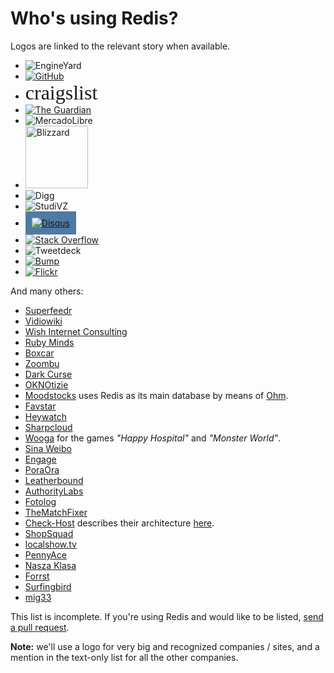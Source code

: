 Who's using Redis?
===

Logos are linked to the relevant story when available.

<ul>
  <li>
    <img src="http://www.engineyard.com/images/logo.png" alt="EngineYard">
  </li>

  <li>
    <a href="https://github.com/blog/530-how-we-made-github-fast"><img src="https://github.com/images/modules/header/logov3.png" alt="GitHub"></a>
  </li>

  <li>
    <span style="font: 32px serif">craigslist</span>
  </li>

  <li>
    <a href="http://simonwillison.net/2009/Dec/20/crowdsourcing"><img src="http://static.guim.co.uk/static/97665/networkfront/images/guardian_logo.png" alt="The Guardian"></a>
  </li>

  <li>
    <img src="http://static.mlstatic.com/org-img/logo_ml/logoAlpha.png" alt="MercadoLibre">
  </li>

  <li>
    <img src="http://us.blizzard.com/_images/company/about/awards/logo-dev.gif" alt="Blizzard" width="100">
  </li>

  <li>
    <img src="http://developers.diggstatic.com/sites/all/themes/about/img/footer_logo.jpg" alt="Digg">
  </li>

  <li>
    <img src="http://static.pe.studivz.net/20101222-0/Img/logo.png" alt="StudiVZ">
  </li>

  <li>
    <a href="http://bretthoerner.com/2011/2/21/redis-at-disqus/"><img style="background-color:#4e7ba3; padding:10px;" src="http://mediacdn.disqus.com/1294274648/img/disqus-logo.png" alt="Disqus"></a>
  </li>

  <li>
    <a href="http://meta.stackoverflow.com/questions/69164/does-stackoverflow-use-caching-and-if-so-how/69172"><img src="http://sstatic.net/stackoverflow/img/logo.png" alt="Stack Overflow"></a>
  </li>

  <li>
    <!-- https://github.com/antirez/redis-doc/issues#issue/8 //-->
    <img src="http://www.tweetdeck.com/assets/logo/UpdatedLogo-500x500.png" alt="Tweetdeck">
  </li>

  <li>
    <a href="http://devblog.bu.mp/how-we-use-redis-at-bump"><img src="/images/companies/bump.png" alt="Bump"></a>
  </li>

  <li>
    <a href="http://code.flickr.com/blog/2011/10/11/talk-real-time-updates-on-the-cheap-for-fun-and-profit/"><img src="http://l.yimg.com/g/images/en-us/flickr-yahoo-logo.png.v3" alt="Flickr"></a>
  </li>
</ul>

And many others:

* [Superfeedr](http://blog.superfeedr.com/redis/mysql/memcache/datastore/performance/redis-at-superfeedr)
* [Vidiowiki](http://vidiowiki.com)
* [Wish Internet Consulting](http://wish.hu)
* [Ruby Minds](http://rubyminds.com)
* [Boxcar](http://www.boxcar.io)
* [Zoombu](http://www.zoombu.co.uk)
* [Dark Curse](http://www.darkcurse.com)
* [OKNOtizie](http://oknotizie.virgilio.it)
* [Moodstocks](http://www.moodstocks.com/2010/11/26/the-tech-behind-moodstocks-notes) uses Redis as its main database by means of [Ohm](http://ohm.keyvalue.org).
* [Favstar](http://favstar.fm)
* [Heywatch](http://heywatch.com)
* [Sharpcloud](http://www.sharpcloud.com)
* [Wooga](http://www.wooga.com/games/) for the games _"Happy Hospital"_ and _"Monster World"_.
* [Sina Weibo](http://t.sina.com.cn/)
* [Engage](http://engage.calibreapps.com/)
* [PoraOra](http://www.poraora.com/)
* [Leatherbound](http://leatherbound.me/)
* [AuthorityLabs](http://authoritylabs.com/)
* [Fotolog](http://www.fotolog.com/)
* [TheMatchFixer](http://www.thematchfixer.com/)
* [Check-Host](http://check-host.net/) describes their architecture [here](http://showmetheco.de/articles/2011/1/using-perl-mojolicious-and-redis-in-a-real-world-asynchronous-application.html).
* [ShopSquad](http://shopsquad.com/)
* [localshow.tv](http://localshow.tv/)
* [PennyAce](http://pennyace.com/)
* [Nasza Klasa](http://nk.pl/)
* [Forrst](http://forrst.com)
* [Surfingbird](http://surfingbird.com)
* [mig33](http://www.mig33.com)

This list is incomplete. If you're using Redis and would like to be
listed, [send a pull request](https://github.com/antirez/redis-doc).

**Note:** we'll use a logo for very big and recognized companies / sites, and a mention in the text-only list for all the other companies.
